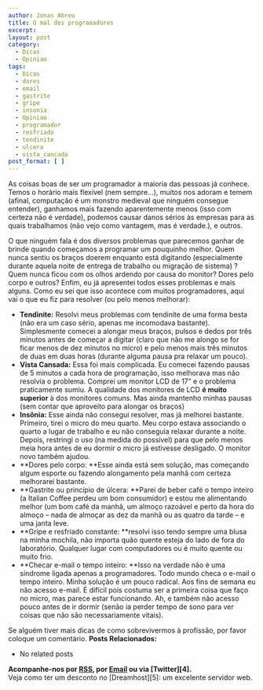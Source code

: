 ```yaml
---
author: Jonas Abreu
title: O mal dos programadores
excerpt:
layout: post
category:
  - Dicas
  - Opiniao
tags:
  - Dicas
  - dores
  - email
  - gastrite
  - gripe
  - insonia
  - Opiniao
  - programador
  - resfriado
  - tendinite
  - ulcera
  - vista_cancada
post_format: [ ]
---
```

As coisas boas de ser um programador a maioria das pessoas já conhece. Temos o horário mais flexível (nem sempre…), muitos nos adoram e temem (afinal, computação é um monstro medieval que ninguém consegue entender), ganhamos mais fazendo aparentemente menos (isso com certeza não é verdade), podemos causar danos sérios às empresas para as quais trabalhamos (não vejo como vantagem, mas é verdade.), e outros.

O que ninguém fala é dos diversos problemas que parecemos ganhar de brinde quando começamos a programar um pouquinho melhor. Quem nunca sentiu os braços doerem enquanto está digitando (especialmente durante aquela noite de entrega de trabalho ou migração de sistema) ? Quem nunca ficou com os olhos ardendo por causa do monitor? Dores pelo corpo e outros? Enfim, eu já apresentei todos esses problemas e mais alguns. Como eu sei que isso acontece com muitos programadores, aqui vai o que eu fiz para resolver (ou pelo menos melhorar):

*   **Tendinite:** Resolvi meus problemas com tendinite de uma forma besta (não era um caso sério, apenas me incomodava bastante). Simplesmente comecei a alongar meus braços, pulsos e dedos por três minutos antes de começar a digitar (claro que não me alongo se for ficar menos de dez minutos no micro) e pelo menos mais três minutos de duas em duas horas (durante alguma pausa pra relaxar um pouco).
*   **Vista Cansada:** Essa foi mais complicada. Eu comecei fazendo pausas de 5 minutos a cada hora de programação, isso melhorava mas não resolvia o problema. Comprei um monitor LCD de 17” e o problema praticamente sumiu. A qualidade dos monitores de LCD **é muito superior** à dos monitores comuns. Mas ainda mantenho minhas pausas (sem contar que aproveito para alongar os braços)
*   **Insônia:** Esse ainda não consegui resolver, mas já melhorei bastante. Primeiro, tirei o micro do meu quarto. Meu corpo estava associando o quarto a lugar de trabalho e eu não conseguia relaxar durante a noite. Depois, restringi o uso (na medida do possível) para que pelo menos meia hora antes de eu dormir o micro já estivesse desligado. O monitor novo também ajudou.
*   **Dores pelo corpo: **Esse ainda está sem solução, mas começando algum esporte ou fazendo alongamento pela manhã com certeza melhorarei bastante.
*   **Gastrite ou princípio de úlcera: **Parei de beber café o tempo inteiro (a Italian Coffee perdeu um bom consumidor) e estou me alimentando melhor (um bom café da manhã, um almoço razoável e perto da hora do almoço – nada de almoçar as dez da manhã ou as quatro da tarde – e uma janta leve.
*   **Gripe e resfriado constante: **resolvi isso tendo sempre uma blusa na minha mochila, não importa quão quente esteja do lado de fora do laboratório. Qualquer lugar com computadores ou é muito quente ou muito frio.
*   **Checar e-mail o tempo inteiro: **Isso na verdade não é uma síndrome ligada apenas a programadores. Todo mundo checa o e-mail o tempo inteiro. Minha solução é um pouco radical. Aos fins de semana eu não acesso e-mail. É difícil pois costuma ser a primeira coisa que faço no micro, mas parece estar funcionando. Ah, e também não acesso pouco antes de ir dormir (senão ia perder tempo de sono para ver coisas que não são necessariamente vitais).

Se alguém tiver mais dicas de como sobrevivermos à profissão, por favor coloque um comentário. 
**Posts Relacionados:** 
*   No related posts









**Acompanhe-nos por [ RSS][2], por [Email][3] ou via [Twitter][4].**  
Veja como ter um desconto no [Dreamhost][5]: um excelente servidor web.

 [1]: https://twitter.com/share
 [2]: http://feeds.feedburner.com/VidaGeek
 [3]: http://feedburner.google.com/fb/a/mailverify?uri=VidaGeek&loc=pt_BR


